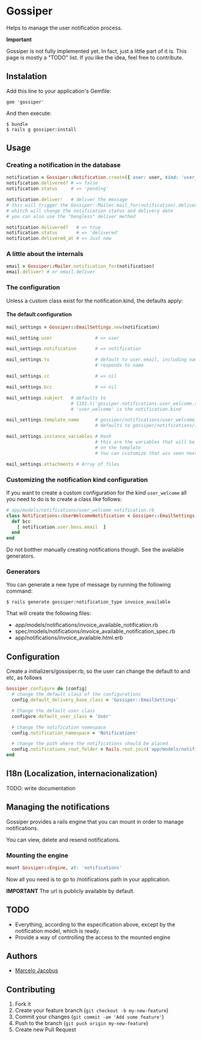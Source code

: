 # Gossiper

Helps to manage the user notification process.

**Important**

Gossiper is not fully implemented yet. In fact, just a little part of it is. This page is mostly a "TODO" list. If you like the idea, feel free to contribute.

## Instalation

Add this line to your application's Gemfile:

    gem 'gossiper'

And then execute:

    $ bundle
    $ rails g gossiper:install

## Usage

### Creating a notification in the database

```ruby
notification = Gossiper::Notification.create({ user: user, kind: 'user_welcome'  })
notification.delivered? # => false
notification.status     # => 'pending'

notification.deliver!   # deliver the message
# this will trigger the Gossiper::Mailer.mail_for(notification).deliver!
# whitch will change the notification status and delivery date
# you can also use the "bengless" deliver method

notification.delivered?   # => true
notification.status       # => 'delivered'
notification.delivered_at # => Just now
```

### A little about the internals

```ruby
email = Gossiper::Mailer.notification_for(notification)
email.deliver! # or email.deliver
```

### The configuration
Unless a custom class exist for the notification.kind, the defaults apply:

#### The default configuration

```ruby
mail_settings = Gossiper::EmailSettings.new(notification)

mail_setting.user                # => user

mail_settings.notification       # => notification

mail_settings.to                 # default to user.email, including name, if user
                                 # responds to name

mail_settings.cc                 # => nil

mail_settings.bcc                # => nil

mail_settings.subject   # defaults to
                        # I181.t('gossiper.notifications.user_welcome.subject')
                        # 'user_welcome' is the notification.kind

mail_settings.template_name      # gossiper/notifications/user_welcome.[format].erb
                                 # defaults to gossiper/notifications/:notification_type

mail_settings.instance_variables # Hash
                                 # this are the variables that will be available
                                 # on the template
                                 # You can customize that ass seen next

mail_settings.attachments # Array of files
```

### Customizing the notification kind configuration

If you want to create a custom configuration for the kind ```user_welcome``` all you need to do is
to create a class like follows:

```ruby
# app/models/notifications/user_welcome_notification.rb
class Notifications::UserWelcomeNotification < Gossiper::EmailSettings
  def bcc
    [ notification.user.boss.email  ]
  end
end
```

Do not botther manually creating notifications though. See the available generators.

### Generators
You can generate a new type of message by running the following command:

    $ rails generate gossiper:notification_type invoice_available

That will create the following files:

- app/models/notifications/invoice_available_notification.rb
- spec/models/notifications/invoice_available_notification_spec.rb
- app/notifications/invoice_available.html.erb


## Configuration

Create a  initializers/gossiper.rb, so the user can change the default to and etc, as follows

```ruby
Gossiper.configure do |config|
  # change the default class of the configurations
  config.default_delivery_base_class = 'Gossiper::EmailSettings'

  # Change the default user class
  configure.default_user_class = 'User'

  # change the notification namespace
  config.notification_namespace = 'Notifications'

  # change the path where the notifications should be placed
  config.notifications_root_folder = Rails.root.join('app/models/notifications')
end
```

## I18n (Localization, internacionalization)
TODO: write documentation


## Managing the notifications

Gossiper provides a rails engine that you can mount in order to manage notifications.

You can view, delete and resend notifications.

### Mounting the engine
```ruby
mount Gossiper::Engine, at: 'notifications'
```

Now all you need is to go to /notifications path in your application.

**IMPORTANT**
The url is publicly available by default.

## TODO
- Everything, according to the especification above, except by the notification model, which is ready.
- Provide a way of controlling the access to the mounted engine

## Authors
- [Marcelo Jacobus](https://github.com/mjacobus)

## Contributing

1. Fork it
2. Create your feature branch (`git checkout -b my-new-feature`)
3. Commit your changes (`git commit -am 'Add some feature'`)
4. Push to the branch (`git push origin my-new-feature`)
5. Create new Pull Request
